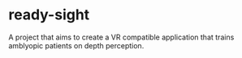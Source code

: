 # ready-sight
A project that aims to create a VR compatible application that trains amblyopic patients on depth perception.
